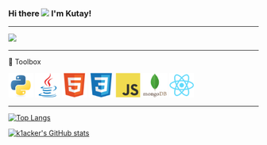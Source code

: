 ### Hi there <img src="https://raw.githubusercontent.com/MartinHeinz/MartinHeinz/master/wave.gif" width="30px"> I'm Kutay!

---
<img src="https://img.shields.io/twitter/follow/k1acker?style=social">


---
🧰 Toolbox

<img src="https://github.com/devicons/devicon/blob/master/icons/python/python-original.svg" alt="Python Logo" height="50px" weight="50px"> <img 
src="https://github.com/devicons/devicon/blob/master/icons/java/java-original.svg" alt="Java Logo" height="50px" weight="50px"> <img 
src="https://github.com/devicons/devicon/blob/master/icons/html5/html5-original.svg" alt="Html Logo" height="50px" weight="50px"> <img 
src="https://github.com/devicons/devicon/blob/master/icons/css3/css3-original.svg" alt="Css Logo" height="50px" weight="50px"> <img 
src="https://github.com/devicons/devicon/blob/master/icons/javascript/javascript-original.svg" alt="JavaScript Logo" height="50px" weight="50px"> <img
src="https://github.com/devicons/devicon/blob/master/icons/mongodb/mongodb-original-wordmark.svg" alt="mongodb logo" height="50px" weight="50px"> <img
src="https://github.com/devicons/devicon/blob/master/icons/react/react-original.svg" alt="react logo" height="50px" weight="50px">

---
[![Top Langs](https://github-readme-stats.vercel.app/api/top-langs/?username=k1acker&layout=compact)](https://github.com/k1acker/github-readme-stats)



[![k1acker's GitHub stats](https://github-readme-stats.vercel.app/api?username=k1acker)](https://github.com/k1acker/github-readme-stats)


